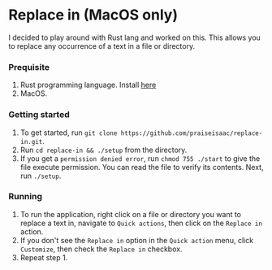# Replace in (MacOS only)

I decided to play around with Rust lang and worked on this.
This allows you to replace any occurrence of a text in a file or directory.

### Prequisite
1. Rust programming language. Install [here](https://www.rust-lang.org/learn/get-started)
2. MacOS.

### Getting started
1. To get started, run `git clone https://github.com/praiseisaac/replace-in.git`.
2. Run `cd replace-in && ./setup` from the directory. 
3. If you get a `permission denied error`, run `chmod 755 ./start` to give the file execute permission. You can read the file to verify its contents. Next, run `./setup`.

### Running
1. To run the application, right click on a file or directory you want to replace a text in, navigate to `Quick actions`, then click on the `Replace in` action.
2. If you don't see the `Replace in` option in the `Quick action` menu, click `Customize`, then check the `Replace in` checkbox.
3. Repeat step 1.
